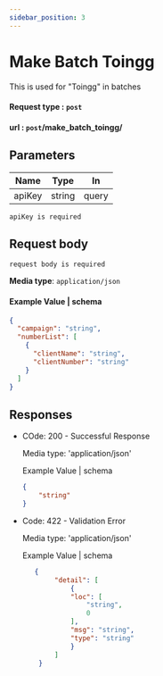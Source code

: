 ```yaml
---
sidebar_position: 3
---
```


# Make Batch Toingg

This is used for  "Toingg" in batches

 #### Request type : ```post```
  #### url : ```post```/make_batch_toingg/

## Parameters



| Name  | Type   | In     |
|-------|--------|--------|
| apiKey| string | query  |

``` apiKey is required ```

## Request body 

``` request body is required ```

**Media type**: `application/json`

#### Example Value | schema

```json
{
  "campaign": "string",
  "numberList": [
    {
      "clientName": "string",
      "clientNumber": "string"
    }
  ]
}
```

## Responses
-  COde: 200 - Successful Response

    Media type: 'application/json'

    
    Example Value | schema 

    ```json
    {
        "string"
    }
    ```
- Code: 422 - Validation Error

    Media type: 'application/json'

    Example Value | schema 
    ```json
       {
            "detail": [
                {
                "loc": [
                    "string",
                    0
                ],
                "msg": "string",
                "type": "string"
                }
            ]
        }

     ```